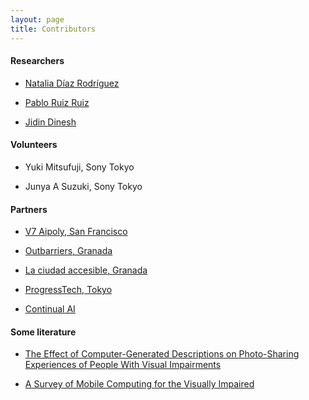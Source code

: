 ```yaml
---
layout: page
title: Contributors
---
```


#### Researchers                                                                           
* [Natalia Díaz Rodríguez](https://nataliadiaz.github.io)                             

* [Pablo Ruiz Ruiz](https://www.linkedin.com/in/pabloruizruiz/)                       

* [Jidin Dinesh](http://jidindinesh.github.io)

#### Volunteers
* Yuki Mitsufuji, Sony Tokyo

* Junya A Suzuki, Sony Tokyo

#### Partners
* [V7 Aipoly, San Francisco](https://www.aipoly.com/technology)

* [Outbarriers, Granada](https://outbarriers.com/en/)

* [La ciudad accesible, Granada](http://www.laciudadaccesible.com/donaciones/antonio.html)

* [ProgressTech, Tokyo](https://www.progresstech.jp)

* [Continual AI](http://continualai.org/)

#### Some literature
* [The Effect of Computer-Generated Descriptions on Photo-Sharing Experiences of People With Visual Impairments](https://arxiv.org/pdf/1805.01515.pdf)

* [A Survey of Mobile Computing for the Visually Impaired](https://arxiv.org/abs/1811.10120)





